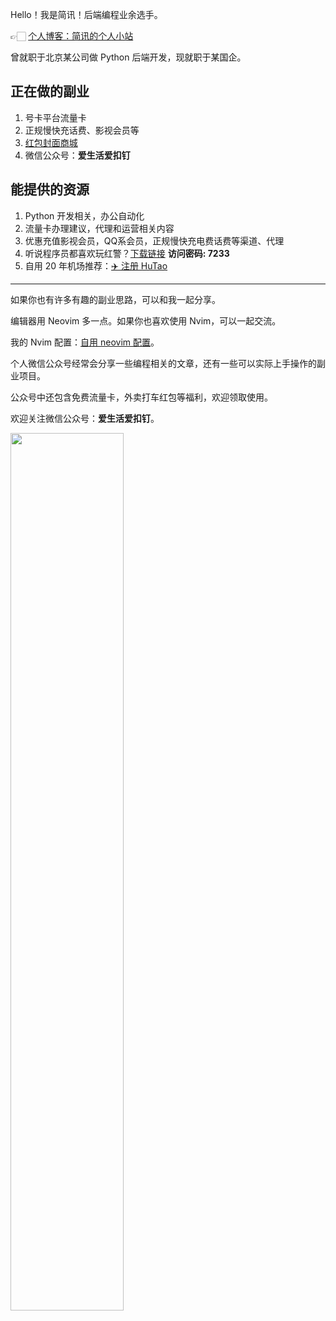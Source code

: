 Hello！我是简讯！后端编程业余选手。

👉🏻 [个人博客：简讯的个人小站](https://lijianxun.top/)

曾就职于北京某公司做 Python 后端开发，现就职于某国企。

## 正在做的副业

1. 号卡平台流量卡
2. 正规慢快充话费、影视会员等
3. [红包封面商城](https://k.youshop10.com/zovTyxFD)
4. 微信公众号：**爱生活爱扣钉**

## 能提供的资源

1. Python 开发相关，办公自动化
2. 流量卡办理建议，代理和运营相关内容
3. 优惠充值影视会员，QQ系会员，正规慢快充电费话费等渠道、代理
4. 听说程序员都喜欢玩红警？[下载链接](https://url92.ctfile.com/d/53552092-60100750-21b5f8?p=7233) **访问密码: 7233**
5. 自用 20 年机场推荐：[✈️ 注册 HuTao](https://hutao.cloud/auth/register?code=ZXes)

------

如果你也有许多有趣的副业思路，可以和我一起分享。

编辑器用 Neovim 多一点。如果你也喜欢使用 Nvim，可以一起交流。

我的 Nvim 配置：[自用 neovim 配置](https://github.com/alpha87/nvim)。

个人微信公众号经常会分享一些编程相关的文章，还有一些可以实际上手操作的副业项目。

公众号中还包含免费流量卡，外卖打车红包等福利，欢迎领取使用。

欢迎关注微信公众号：**爱生活爱扣钉**。

<img src="https://raw.githubusercontent.com/alpha87/thanks/master/searchcode.png" width="60%" height="60%"/>

